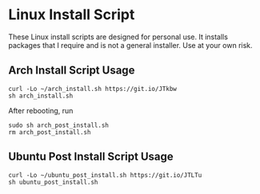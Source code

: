 # Linux Install Script

These Linux install scripts are designed for personal use.
It installs packages that I require and is not a general installer.
Use at your own risk.

## Arch Install Script Usage

```shell
curl -Lo ~/arch_install.sh https://git.io/JTkbw
sh arch_install.sh
```

After rebooting, run

```shell
sudo sh arch_post_install.sh
rm arch_post_install.sh
```

## Ubuntu Post Install Script Usage

```shell
curl -Lo ~/ubuntu_post_install.sh https://git.io/JTLTu
sh ubuntu_post_install.sh
```
